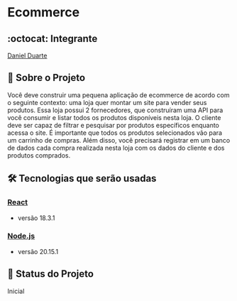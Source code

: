 # Ecommerce

## :octocat: Integrante

[Daniel Duarte](https://github.com/JoseDanielF)

## 📃 Sobre o Projeto

Você deve construir uma pequena aplicação de ecommerce de acordo com o seguinte contexto: uma loja quer montar um site para vender seus produtos. Essa loja possui 2 fornecedores, que construíram uma API para você consumir e listar todos os produtos disponíveis nesta loja. O cliente deve ser capaz de filtrar e pesquisar por produtos específicos enquanto acessa o site. É importante que todos os produtos selecionados vão para um carrinho de compras. Além disso, você precisará registrar em um banco de dados cada compra realizada nesta loja com os dados do cliente e dos produtos comprados.

## :hammer_and_wrench: Tecnologias que serão usadas
### [React](https://react.dev/versions)
* versão 18.3.1
### [Node.js](https://nodejs.org/pt)
*   versão 20.15.1

## :construction: Status do Projeto
Inicial
